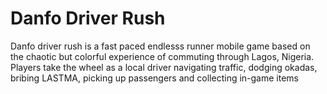 # Danfo Driver Rush
Danfo driver rush is a fast paced endlesss runner mobile game based on the chaotic but colorful experience of commuting through Lagos, Nigeria.
Players take the wheel as a local driver navigating traffic, dodging okadas, bribing LASTMA, picking up passengers and collecting in-game items
